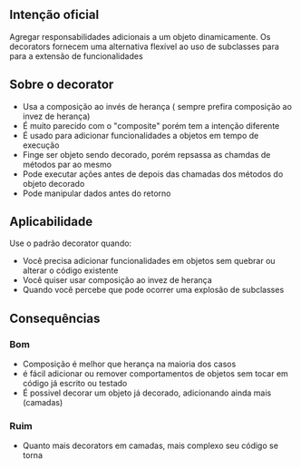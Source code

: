 ## Intenção oficial

Agregar responsabilidades adicionais a um objeto dinamicamente. Os decorators fornecem uma alternativa flexível ao uso  de subclasses para  para a extensão de funcionalidades

## Sobre o decorator
- Usa a composição ao invés de herança ( sempre prefira composição ao invez de herança)
- É muito parecido com o "composite" porém tem a intenção diferente
- É usado para adicionar funcionalidades a objetos em tempo de execução
- Finge ser objeto sendo decorado, porém repsassa as chamdas de métodos par ao mesmo
- Pode executar ações antes de depois das chamadas dos métodos do objeto decorado
- Pode manipular dados antes do retorno 

## Aplicabilidade
Use o padrão decorator quando:
- Você precisa adicionar funcionalidades em objetos sem quebrar ou alterar o código existente
- Você quiser usar composição ao invez de herança
- Quando você percebe que pode ocorrer uma explosão de subclasses

## Consequências
### Bom
- Composição é melhor que herança na maioria dos casos
- é fácil adicionar ou remover comportamentos de objetos sem tocar em código já escrito ou testado
- É possivel decorar um objeto já decorado, adicionando ainda mais (camadas)

### Ruim
- Quanto mais decorators em camadas, mais complexo seu código se torna